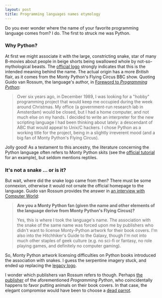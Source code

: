 ```yaml
---
layout: post
title: Programming languages names etymology
---
```


Do you ever wonder where the name of your favorite programming
language comes from?  I do.  The first to struck me was Python.

### Why Python?

At first we might associate it with the large, constricting snake,
star of many B-movies about people in beige shorts being swallowed
whole by not-so-mythological beasts.  The [official logo][3] strongly
indicates that this is the intended meaning behind the name.  The
actual origin has a more _British_ flair, as it comes from the Monty
Python's Flying Circus BBC show.  Quoting Guido van Rossum, the
language's author, in [Foreword to _Programming Python_][1]:

> Over six years ago, in December 1989, I was looking for a "hobby"
> programming project that would keep me occupied during the week around
> Christmas. My office (a government-run research lab in Amsterdam)
> would be closed, but I had a home computer, and not much else on my
> hands. I decided to write an interpreter for the new scripting
> language I had been thinking about lately: a descendant of ABC that
> would appeal to Unix/C hackers. I chose Python as a working title for
> the project, being in a slightly irreverent mood (and a big fan of
> Monty Python's Flying Circus).

Jolly good!  As a testament to this ancestry, the literature
concerning the Python language often refers to Monty Python skits (see
the [official tutorial][2] for an example), but seldom mentions
reptiles.

### It's not a snake ... or is it?

But wait, where did the snake logo came from then?  There must be some
connexion, otherwise it would not ornate the official homepage to the
language. Guido van Rossum provides the answer in
[an interview with Computer World][4]:

> **Are you a Monty Python fan (given the name and other elements of the
> language derive from Monty Python's Flying Circus)?**
>
> Yes, this is where I took the language's name. The association with
> the snake of the same name was forced upon me by publishers who didn't
> want to license Monty-Python artwork for their book covers. I'm also
> into the Hitchhiker's Guide to the Galaxy, though I'm not into much
> other staples of geek culture (e.g. no sci-fi or fantasy, no role
> playing games, and definitely no computer gaming).

So, Monty Python artwork licensing difficulties on Python books
introduced the association with snakes.  I guess the serpentine
imagery stuck, and ended up replacing the [legacy logo][5].

I wonder which publishers van Rossum refers to though.  Perhaps
[the publisher][6] of the aforementioned _Programming Python_, who
coincidentally happens to favor putting animals on their book covers.
In that case, the elegant compromise would have been to choose a
[dead parrot][7].

[1]: http://www.python.org/doc/essays/foreword/
[2]: http://docs.python.org/tutorial/controlflow.html#keyword-arguments
[3]: http://www.python.org/
[5]: http://www.python.org/pics/pythonHi.gif
[4]: http://www.computerworld.com.au/article/255835/a-z_programming_languages_python/
[6]: http://oreilly.com/
[7]: http://pythonline.com/youtube_archive/parrot-sketch
